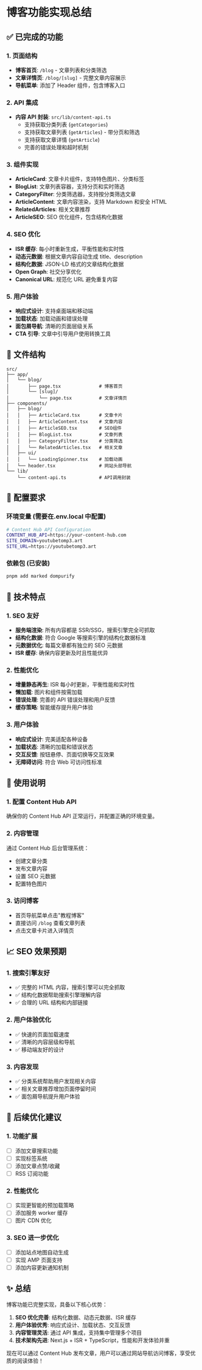 # 博客功能实现总结

## ✅ 已完成的功能

### 1. 页面结构

- **博客首页**: `/blog` - 文章列表和分类筛选
- **文章详情页**: `/blog/[slug]` - 完整文章内容展示
- **导航菜单**: 添加了 Header 组件，包含博客入口

### 2. API 集成

- **内容 API 封装**: `src/lib/content-api.ts`
  - 支持获取分类列表 (`getCategories`)
  - 支持获取文章列表 (`getArticles`) - 带分页和筛选
  - 支持获取文章详情 (`getArticle`)
  - 完善的错误处理和超时机制

### 3. 组件实现

- **ArticleCard**: 文章卡片组件，支持特色图片、分类标签
- **BlogList**: 文章列表容器，支持分页和实时筛选
- **CategoryFilter**: 分类筛选器，支持按分类筛选文章
- **ArticleContent**: 文章内容渲染，支持 Markdown 和安全 HTML
- **RelatedArticles**: 相关文章推荐
- **ArticleSEO**: SEO 优化组件，包含结构化数据

### 4. SEO 优化

- **ISR 缓存**: 每小时重新生成，平衡性能和实时性
- **动态元数据**: 根据文章内容自动生成 title、description
- **结构化数据**: JSON-LD 格式的文章结构化数据
- **Open Graph**: 社交分享优化
- **Canonical URL**: 规范化 URL 避免重复内容

### 5. 用户体验

- **响应式设计**: 支持桌面端和移动端
- **加载状态**: 加载动画和错误处理
- **面包屑导航**: 清晰的页面层级关系
- **CTA 引导**: 文章中引导用户使用转换工具

## 📁 文件结构

```
src/
├── app/
│   └── blog/
│       ├── page.tsx              # 博客首页
│       └── [slug]/
│           └── page.tsx          # 文章详情页
├── components/
│   ├── blog/
│   │   ├── ArticleCard.tsx       # 文章卡片
│   │   ├── ArticleContent.tsx    # 文章内容
│   │   ├── ArticleSEO.tsx        # SEO组件
│   │   ├── BlogList.tsx          # 文章列表
│   │   ├── CategoryFilter.tsx    # 分类筛选
│   │   └── RelatedArticles.tsx   # 相关文章
│   ├── ui/
│   │   └── LoadingSpinner.tsx    # 加载动画
│   └── header.tsx                # 网站头部导航
└── lib/
    └── content-api.ts            # API调用封装
```

## 🔧 配置要求

### 环境变量 (需要在.env.local 中配置)

```bash
# Content Hub API Configuration
CONTENT_HUB_API=https://your-content-hub.com
SITE_DOMAIN=youtubetomp3.art
SITE_URL=https://youtubetomp3.art
```

### 依赖包 (已安装)

```bash
pnpm add marked dompurify
```

## 🎯 技术特点

### 1. SEO 友好

- **服务端渲染**: 所有内容都是 SSR/SSG，搜索引擎完全可抓取
- **结构化数据**: 符合 Google 等搜索引擎的结构化数据标准
- **元数据优化**: 每篇文章都有独立的 SEO 元数据
- **ISR 缓存**: 确保内容更新及时且性能优异

### 2. 性能优化

- **增量静态再生**: ISR 每小时更新，平衡性能和实时性
- **懒加载**: 图片和组件按需加载
- **错误处理**: 完善的 API 错误处理和用户反馈
- **缓存策略**: 智能缓存提升用户体验

### 3. 用户体验

- **响应式设计**: 完美适配各种设备
- **加载状态**: 清晰的加载和错误状态
- **交互反馈**: 按钮悬停、页面切换等交互效果
- **无障碍访问**: 符合 Web 可访问性标准

## 🚀 使用说明

### 1. 配置 Content Hub API

确保你的 Content Hub API 正常运行，并配置正确的环境变量。

### 2. 内容管理

通过 Content Hub 后台管理系统：

- 创建文章分类
- 发布文章内容
- 设置 SEO 元数据
- 配置特色图片

### 3. 访问博客

- 首页导航菜单点击"教程博客"
- 直接访问 `/blog` 查看文章列表
- 点击文章卡片进入详情页

## 📈 SEO 效果预期

### 1. 搜索引擎友好

- ✅ 完整的 HTML 内容，搜索引擎可以完全抓取
- ✅ 结构化数据帮助搜索引擎理解内容
- ✅ 合理的 URL 结构和内部链接

### 2. 用户体验优化

- ✅ 快速的页面加载速度
- ✅ 清晰的内容层级和导航
- ✅ 移动端友好的设计

### 3. 内容发现

- ✅ 分类系统帮助用户发现相关内容
- ✅ 相关文章推荐增加页面停留时间
- ✅ 面包屑导航提升用户体验

## 🔄 后续优化建议

### 1. 功能扩展

- [ ] 添加文章搜索功能
- [ ] 实现标签系统
- [ ] 添加文章点赞/收藏
- [ ] RSS 订阅功能

### 2. 性能优化

- [ ] 实现更智能的预加载策略
- [ ] 添加服务 worker 缓存
- [ ] 图片 CDN 优化

### 3. SEO 进一步优化

- [ ] 添加站点地图自动生成
- [ ] 实现 AMP 页面支持
- [ ] 添加内容更新通知机制

## ✨ 总结

博客功能已完整实现，具备以下核心优势：

1. **SEO 优化完善**: 结构化数据、动态元数据、ISR 缓存
2. **用户体验优秀**: 响应式设计、加载状态、交互反馈
3. **内容管理灵活**: 通过 API 集成，支持集中管理多个项目
4. **技术架构先进**: Next.js + ISR + TypeScript，性能和开发体验并重

现在可以通过 Content Hub 发布文章，用户可以通过网站导航访问博客，享受优质的阅读体验！
